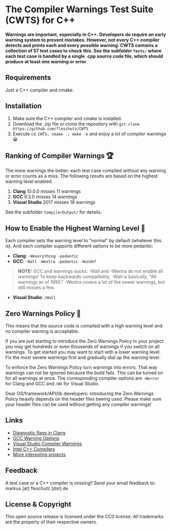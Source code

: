 The Compiler Warnings Test Suite (CWTS) for C++
===============================================

**Warnings are important, especially in C++. Developers do require an early warning system to prevent mistakes. However, not every C++ compiler detects and prints each and every possible warning. CWTS contains a collection of 57 test cases to check this. See the subfolder `Tests/` where each test case is handled by a single .cpp source code file, which should produce at least one warning or error.**

Requirements
------------
Just a C++ compiler and cmake.

Installation 
-------------
1. Make sure the C++ compiler and cmake is installed.
2. Download the .zip file or clone the repository with `git clone https://github.com/fleschutz/CWTS`
3. Execute `cd CWTS; cmake .; make -k` and enjoy a lot of compiler warnings 😀

Ranking of Compiler Warnings 🏆
-------------------------------
The more warnings the better: each test case compiled without any warning or error counts as a miss. The following results are based on the highest warning level enabled.

1. **Clang** 10.0.0 misses 11 warnings 
2. **GCC** 9.3.0 misses 14 warnings
3. **Visual Studio** 2017 misses 19 warnings 

See the subfolder `CompilerOutput/` for details.

How to Enable the Highest Warning Level 🔧
------------------------------------------
Each compiler sets the warning level to "normal" by default (whatever this is). And each compiler supports different options to be more pedantic:

* **Clang**: `-Weverything -pedantic`
* **GCC**: `-Wall -Wextra -pedantic -Wundef`
> **NOTE:** GCC and warnings sucks: -Wall and -Wextra do not enable all warnings! To keep backwards compatibility, -Wall is basically, "All warnings as of 1990." -Wextra covers a lot of the newer warnings, but still misses a few.
* **Visual Studio**: `/Wall`

Zero Warnings Policy 👮‍
------------------------
This means that the source code is compiled with a high warning level and no compiler warning is acceptable.

If you are just starting to introduce the Zero Warnings Policy in your project you may get hundreds or even thousands of warnings if you switch on all warnings. To get started you may want to start with a lower warning level. Fix the most severe warnings first and gradually dial up the warning level.

To enforce the Zero Warnings Policy turn warnings into errors. That way warnings can not be ignored because the build fails. This can be turned on for all warnings at once. The corresponding compiler options are `-Werror` for Clang and GCC and `/WX` for Visual Studio.

Dear OS/framework/API/lib developers: introducing the Zero Warnings Policy heavily depends on the header files beeing used. Please make sure your header files can be used without getting any compiler warnings!

Links
-----
* [Diagnostic flags in Clang](https://clang.llvm.org/docs/DiagnosticsReference.html)
* [GCC Warning Options](https://gcc.gnu.org/onlinedocs/gcc/Warning-Options.html)
* [Visual Studio Compiler Warnings](https://docs.microsoft.com/en-us/cpp/error-messages/compiler-warnings/compiler-warnings-by-compiler-version)
* [Intel C++ Compilers](https://software.intel.com/en-us/c-compilers)
* [More interesting projects](http://www.fleschutz.de/Service.html)

Feedback
---------
A test case or a C++ compiler is missing? Send your email feedback to: markus [at] fleschutz [dot] de

License & Copyright
-------------------
This open source release is licensed under the CC0 license. All trademarks are the property of their respective owners.
